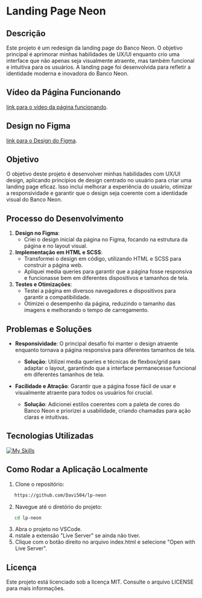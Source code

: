 # Landing Page Neon

## Descrição
Este projeto é um redesign da landing page do Banco Neon. O objetivo principal é aprimorar minhas habilidades de UX/UI enquanto crio uma interface que não apenas seja visualmente atraente, mas também funcional e intuitiva para os usuários. A landing page foi desenvolvida para refletir a identidade moderna e inovadora do Banco Neon.

## Vídeo da Página Funcionando
[link para o vídeo da página funcionando](https://youtu.be/0BVn4Z-PYOY?si=7bftqt9LsFCrRFnu).

## Design no Figma
[link para o Design do Figma](https://www.figma.com/design/horfqz0LNqMMfIYXVhqwoX/banco-neon%3Dlp-(Community)?node-id=0-1&m=dev&t=eyQOWEOQO58JsRCY-1).

## Objetivo
O objetivo deste projeto é desenvolver minhas habilidades com UX/UI design, aplicando princípios de design centrado no usuário para criar uma landing page eficaz. Isso inclui melhorar a experiência do usuário, otimizar a responsividade e garantir que o design seja coerente com a identidade visual do Banco Neon.

## Processo do Desenvolvimento
1. **Design no Figma**: 
   - Criei o design inicial da página no Figma, focando na estrutura da página e no layout visual.
2. **Implementação em HTML e SCSS**:
   - Transformei o design em código, utilizando HTML e SCSS para construir a página web.
   - Apliquei media queries para garantir que a página fosse responsiva e funcionasse bem em diferentes dispositivos e tamanhos de tela.
3. **Testes e Otimizações**:
   - Testei a página em diversos navegadores e dispositivos para garantir a compatibilidade.
   - Otimizei o desempenho da página, reduzindo o tamanho das imagens e melhorando o tempo de carregamento.

## Problemas e Soluções

- **Responsividade**: O principal desafio foi manter o design atraente enquanto tornava a página responsiva para diferentes tamanhos de tela.
  - **Solução**: Utilizei media queries e técnicas de flexbox/grid para adaptar o layout, garantindo que a interface permanecesse funcional em diferentes tamanhos de tela.

- **Facilidade e Atração**: Garantir que a página fosse fácil de usar e visualmente atraente para todos os usuários foi crucial.
  - **Solução**: Adicionei estilos coerentes com a paleta de cores do Banco Neon e priorizei a usabilidade, criando chamadas para ação claras e intuitivas.



## Tecnologias Utilizadas

[![My Skills](https://skillicons.dev/icons?i=html,css,scss,figma)](https://skillicons.dev)


## Como Rodar a Aplicação Localmente
1. Clone o repositório:
```sh
   https://github.com/Davi504/lp-neon
```
2. Navegue até o diretório do projeto:
```sh
   cd lp-neon
```
3. Abra o projeto no VSCode.
4. nstale a extensão "Live Server" se ainda não tiver.
5. Clique com o botão direito no arquivo index.html e selecione "Open with Live Server".

## Licença

Este projeto está licenciado sob a licença MIT. Consulte o arquivo LICENSE para mais informações.




